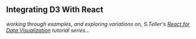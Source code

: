 ## Integrating D3 With React


_working through examples, and exploring variations on, S.Teller's [React for Data Visualization](https://reactfordataviz.com/) tutorial series..._